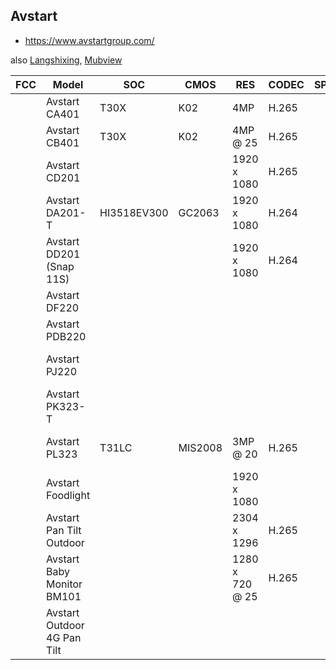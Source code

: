 Avstart
-------
- https://www.avstartgroup.com/

also [Langshixing](langshixing.md), [Mubview](mubview.md)

| FCC | Model                       | SOC         | CMOS    | RES             | CODEC | SPI    | ETH | WIFI        | 4G       | SD | MIC | SPK |       BAT | PIR | PAN | TILT | IR LED     | WHT    | PWR    | Link                                                                                                                                   |
|-----|-----------------------------|-------------|---------|-----------------|-------|--------|-----|-------------|----------|----|-----|-----|----------:|-----|-----|------|------------|--------|--------|----------------------------------------------------------------------------------------------------------------------------------------|
|     | Avstart CA401               | T30X        | K02     | 4MP             | H.265 |        | +   | 2.4         |          | +  |     |     |           |     |     |      | 18 x 850nm |        | 12V 1A | https://www.avstartgroup.com/products/ca301-4.0mp-wifi-outdoor-security-camera/                                                        |
|     | Avstart CB401               | T30X        | K02     | 4MP @ 25        | H.265 |        | +   | 2.4         |          | +  |     |     |           |     |     |      | 18 x 850nm |        | 12V 1A | https://www.avstartgroup.com/products/ca301-4.0mp-wifi-outdoor-security-camera/                                                        |
|     | Avstart CD201               |             |         | 1920 x 1080     | H.265 |        |     |             |          | +  | +   | +   |           |     | 180 | -    |            |        | 12V 1A | https://www.avstartgroup.com/products/ca301-4.0mp-wifi-outdoor-security-camera/                                                        |
|     | Avstart DA201-T             | HI3518EV300 | GC2063  | 1920 x 1080     | H.264 |        |     | 2.4         |          | +  | +   | +   |  6500 mAh | +   |     |      |            |        | 5V 1A  | https://www.avstartgroup.com/products/outdoor-battery-camera/da201/                                                                    |
|     | Avstart DD201 (Snap 11S)    |             |         | 1920 x 1080     | H.264 |        |     |             |          | +  | +   | +   | 13400 mAh | +   |     |      |            |        |        | https://www.avstartgroup.com/products/outdoor-battery-camera/dd201/                                                                    |
|     | Avstart DF220               |             |         |                 |       |        |     |             |          |    |     |     |           |     |     |      |            |        |        | https://www.avstartgroup.com/products/outdoor-battery-camera/df220/                                                                    |
|     | Avstart PDB220              |             |         |                 |       |        |     |             |          |    |     |     |           |     |     |      |            |        |        | https://www.avstartgroup.com/products/pdb220-1080p-fhd-2.4ghz-wifi-pet-nanny-camera/                                                   |
|     | Avstart PJ220               |             |         |                 |       |        |     |             |          |    |     |     |           |     |     |      |            |        |        | https://www.avstartgroup.com/products/pj220-ecnomic-tuya-smart-mini-wifi-security-baby-monitor/                                        |
|     | Avstart PK323-T             |             |         |                 |       |        |     |             |          |    |     |     |           |     |     |      |            |        |        | https://www.avstartgroup.com/products/pk323-wireless-security-camera-3mp-hd-baby-monit/                                                |
|     | Avstart PL323               | T31LC       | MIS2008 | 3MP @ 20        | H.265 |        | +   |             |          | +  | +   | +   |           |     | 355 | 90   | 4          |        | 5V 1A  | https://www.avstartgroup.com/products/pb220-2.0mp-wifi-pan-tilt-home-security-ip-camera-with-ir-night-vision/                          |
|     | Avstart Foodlight           |             |         | 1920 x 1080     |       |        |     |             |          |    |     |     |           |     |     |      |            |        |        | https://www.avstartgroup.com/products/floodlight-camera/                                                                               |
|     | Avstart Pan Tilt Outdoor    |             |         | 2304 x 1296     | H.265 |        |     |             |          |    | +   | +   |           |     |     |      |            |        |        | https://www.avstartgroup.com/products/pan-tilt-ptzcamera/                                                                              |
|     | Avstart Baby Monitor BM101  |             |         | 1280 x 720 @ 25 | H.265 |        |     | 2.4         |          |    | +   | +   |         + |     |     |      |            |        |        | https://www.avstartgroup.com/products/baby-monitor/                                                                                    |
|     | Avstart Outdoor 4G Pan Tilt |             |         |                 |       |        |     |             | +        |    | +   | +   |         + | +   | 355 | 95   |            |        |        | https://www.avstartgroup.com/products/video-doorbell/                                                                                  |
